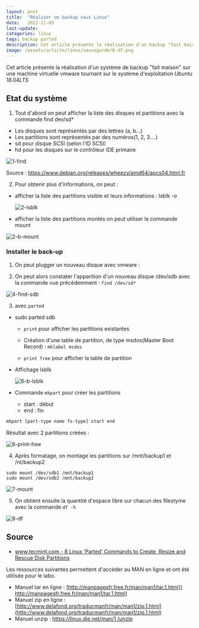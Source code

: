 ```yaml
---
layout: post
title:  "Réaliser un backup sous Linux"
date:   2021-11-05
last-update: 
categories: linux
tags: backup parted
description: Cet article présente la réalisation d'un backup "fait maison" sous le système d'exploitation Ubuntu 18.04 LTS
image: /assets/article/linux/sauvegarde/8-df.png
---
```


Cet article présente la réalisation d'un système de backup "fait maison" sur une machine virtuelle vmware tournant sur le système d'exploitation *Ubuntu* 18.04*LTS* 



## Etat du système

1) Tout d'abord on peut afficher la liste des disques et partitions avec la commande  find dev/sd*

- Les disques sont représentés par des lettres (a, b...)
- Les partitions sont représentés par des numéros(1, 2, 3....)
- sd pour  disque SCSI (selon l'ID SCSI) 
- hd pour  les disques sur le contrôleur IDE primaire 

![1-find]({{site.url_complet}}/assets/article/linux/sauvegarde/1-find.PNG)



Source : https://www.debian.org/releases/wheezy/amd64/apcs04.html.fr

2) Pour obtenir plus d'informations, on peut :

- afficher la liste des partitions visible et leurs informations  : lsblk -o

  ![2-lsblk]({{site.url_complet}}/assets/article/linux/sauvegarde/2-lsblk.PNG)

-  afficher la liste des partitions montés on peut utiliser la commande mount

![2-b-mount]({{site.url_complet}}/assets/article/sauvegarde/2-b-mount.PNG)

### Installer le back-up

1) On peut plugger un nouveau disque avec vmware :

2) On peut alors constater l'apparition d'un nouveau disque /dev/sdb avec la commande vue précédemment : `find /dev/sd*`

![4-find-sdb]({{site.url_complet}}/assets/article/linux/sauvegarde/4-find-sdb.png)

3) avec `parted`

- sudo parted sdb
  - `print` pour afficher les partitions existantes

  - Création d'une table de partition, de type msdos(Master Boot Record) : `mklabel msdos`

  - `print free` pour afficher la table de partition

- Affichage lsblk

  ![6-b-lsblk]({{site.url_complet}}/assets/article/linux/sauvegarde/6-b-lsblk.png)

- Commande `mkpart` pour créer les partitions

  - start : début
  - end : fin

```bash
mkpart [part-type name fs-type] start end
```

Résultat avec 2 partitions créées :

![6-print-free]({{site.url_complet}}/assets/article/linux/sauvegarde/6-print-free.PNG)

4) Après formatage, on montage les partitions sur /mnt/backup1 et /nt/backup2

```
sudo mount /dev/sdb1 /mnt/backup1
sudo mount /dev/sdb2 /mnt/backup2
```

![7-mount]({{site.url_complet}}/assets/article/linux/sauvegarde/7-mount.png)

5) On obtient ensuite la quantité d'espace libre sur chacun des filestyme avec la commande `df -h`

![8-df]({{site.url_complet}}/assets/article/linux/sauvegarde/8-df.png)



## Source 

- [www.tecmint.com - 8 Linux ‘Parted’ Commands to Create, Resize and Rescue Disk Partitions](https://www.tecmint.com/parted-command-to-create-resize-rescue-linux-disk-partitions/)

Les ressources suivantes permettent d'accéder au MAN en ligne et ont été utilisée pour le labo.

- Manuel tar en ligne : [http://manpagesfr.free.fr/man/man1/tar.1.html]( http://manpagesfr.free.fr/man/man1/tar.1.html)
- Manuel zip en ligne : [http://www.delafond.org/traducmanfr/man/man1/zip.1.html](http://www.delafond.org/traducmanfr/man/man1/zip.1.html)
- Manuel unzip : [https://linux.die.net/man/1                                    /unzip](https://linux.die.net/man/1/unzip)

